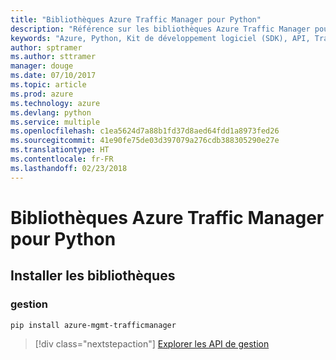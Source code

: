 ```yaml
---
title: "Bibliothèques Azure Traffic Manager pour Python"
description: "Référence sur les bibliothèques Azure Traffic Manager pour Python"
keywords: "Azure, Python, Kit de développement logiciel (SDK), API, Traffic Manager"
author: sptramer
ms.author: sttramer
manager: douge
ms.date: 07/10/2017
ms.topic: article
ms.prod: azure
ms.technology: azure
ms.devlang: python
ms.service: multiple
ms.openlocfilehash: c1ea5624d7a88b1fd37d8aed64fdd1a8973fed26
ms.sourcegitcommit: 41e90fe75de03d397079a276cdb388305290e27e
ms.translationtype: HT
ms.contentlocale: fr-FR
ms.lasthandoff: 02/23/2018
---
```

# <a name="azure-traffic-manager-libraries-for-python"></a>Bibliothèques Azure Traffic Manager pour Python

## <a name="install-the-libraries"></a>Installer les bibliothèques


### <a name="management"></a>gestion

```bash
pip install azure-mgmt-trafficmanager
```
> [!div class="nextstepaction"]
> [Explorer les API de gestion](/python/api/overview/azure/trafficmanager/management)
